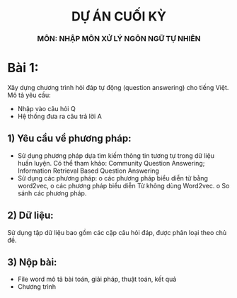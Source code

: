 <div align="center">
  <h1>DỰ ÁN CUỐI KỲ</h1>
  <h3>MÔN: NHẬP MÔN XỬ LÝ NGÔN NGỮ TỰ NHIÊN</h3>
</div>

# Bài 1:

Xây dựng chương trình hỏi đáp tự động (question answering) cho tiếng Việt.
Mô tả yêu cầu:
-	Nhập vào câu hỏi Q 
-	Hệ thống đưa ra câu trả lời A 

## 1)	Yêu cầu về phương pháp:
-	Sử dụng phương pháp dựa tìm kiếm thông tin tương tự trong dữ liệu huấn luyện. Có thể tham khảo: Community Question Answering; Information Retrieval Based Question Answering 
-	Sử dụng các phương pháp: 
o	các phương pháp biểu diễn từ bằng word2vec, 
o	các phương pháp biểu diễn Từ không dùng Word2vec. 
o So sánh các phương pháp.

## 2)	Dữ liệu:
Sử dụng tập dữ liệu bao gồm các cặp câu hỏi đáp, được phân loại theo chủ đề.

## 3)	Nộp bài:
-	File word mô tả bài toán, giải pháp, thuật toán, kết quả
-	Chương trình 

